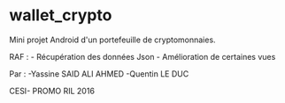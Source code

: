 # wallet_crypto

Mini projet Android d'un portefeuille de cryptomonnaies.

RAF : - Récupération des données Json
      - Amélioration de certaines vues

Par : 
-Yassine SAID ALI AHMED
-Quentin LE DUC 

CESI- PROMO RIL 2016
